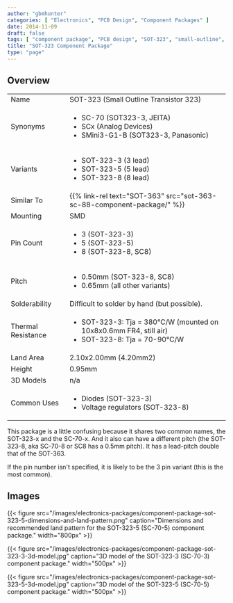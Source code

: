 ```yaml
---
author: "gbmhunter"
categories: [ "Electronics", "PCB Design", "Component Packages" ]
date: 2014-11-09
draft: false
tags: [ "component package", "PCB design", "SOT-323", "small-outline", "transistor" ]
title: "SOT-323 Component Package"
type: "page"
---
```


## Overview

<table>
<tbody >
<tr >
<td >Name</td>
<td >SOT-323 (Small Outline Transistor 323)
</td>
</tr>
<tr >
<td >Synonyms</td>
<td >
<ul>
<li>SC-70 (SOT323-3, JEITA)</li>
<li>SCx (Analog Devices)</li>
<li>SMini3-G1-B (SOT323-3, Panasonic)</li>
</ul>

</td>
</tr>
<tr >

<td >Variants
</td>

<td >

<ul>
<li>SOT-323-3 (3 lead)</li>
<li>SOT-323-5 (5 lead)</li>
<li>SOT-323-8 (8 lead)</li>
</ul>
</td>
</tr>
<tr >

<td>Similar To</td>
<td>{{% link-rel text="SOT-363" src="sot-363-sc-88-component-package/" %}}</td>
</tr>
<tr >
<td >Mounting</td>
<td >SMD</td>
</tr>
<tr >

<td >Pin Count
</td>

<td >
<ul>
<li>3 (SOT-323-3)</li>

<li>5 (SOT-323-5)</li>

<li>8 (SOT-323-8, SC8)</li>
</ul>
</td>
</tr>
<tr >

<td >Pitch
</td>

<td >

<ul>
<li>0.50mm (SOT-323-8, SC8)</li>
<li>0.65mm (all other variants)</li>
</ul>

</td>
</tr>
<tr >
<td >Solderability</td>
<td >Difficult to solder by hand (but possible).</td>
</tr>
<tr >

<td >Thermal Resistance
</td>

<td >
<ul>
<li>SOT-323-3: Tja = 380°C/W (mounted on 10x8x0.6mm FR4, still air)</li>
<li>SOT-323-8: Tja = 70-90°C/W</li>
</ul>
</td>
</tr>
<tr >
<td >Land Area</td>
<td >2.10x2.00mm (4.20mm2)</td>
</tr>
<tr >

<td >Height
</td>

<td >0.95mm
</td>
</tr>
<tr >

<td >3D Models
</td>

<td >n/a
</td>
</tr>
<tr >
<td >Common Uses</td>
<td >
<ul>
<li>Diodes (SOT-323-3)</li>
<li>Voltage regulators (SOT-323-8)</li>
</ul>

</td>
</tr>
</tbody>
</table>

This package is a little confusing because it shares two common names, the SOT-323-x and the SC-70-x. And it also can have a different pitch (the SOT-323-8, aka SC-70-8 or SC8 has a 0.5mm pitch). It has a lead-pitch double that of the SOT-363.

If the pin number isn't specified, it is likely to be the 3 pin variant (this is the most common).

## Images

{{< figure src="/images/electronics-packages/component-package-sot-323-5-dimensions-and-land-pattern.png" caption="Dimensions and recommended land pattern for the SOT-323-5 (SC-70-5) component package."  width="800px" >}}

{{< figure src="/images/electronics-packages/component-package-sot-323-3-3d-model.jpg" caption="3D model of the SOT-323-3 (SC-70-3) component package."  width="500px" >}}

{{< figure src="/images/electronics-packages/component-package-sot-323-5-3d-model.jpg" caption="3D model of the SOT-323-5 (SC-70-5) component package."  width="500px" >}}

